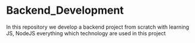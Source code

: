 # Backend_Development
In this repository we develop a backend project from scratch with learning JS, NodeJS everything which technology are used in this project
